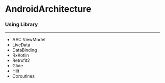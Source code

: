 # AndroidArchitecture

### Using Library
---
- AAC ViewModel
- LiveData
- DataBinding
- RxKotlin
- Retrofit2
- Glide
- Hilt
- Coroutines
